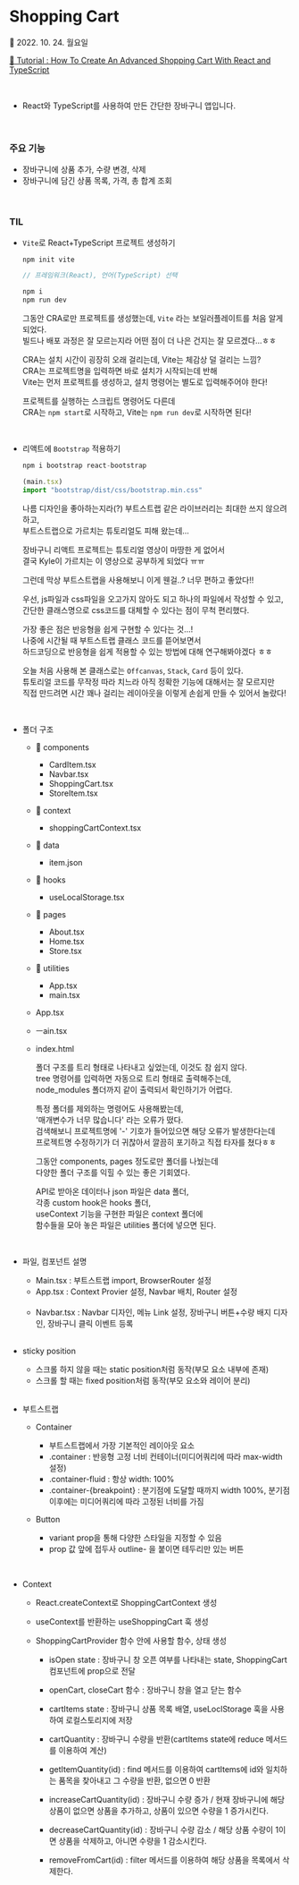 # Shopping Cart

📆 2022. 10. 24. 월요일

[📙 Tutorial : How To Create An Advanced Shopping Cart With React and TypeScript](https://youtu.be/lATafp15HWA)

<br>

- React와 TypeScript를 사용하여 만든 간단한 장바구니 앱입니다.

<br>

### 주요 기능

- 장바구니에 상품 추가, 수량 변경, 삭제
- 장바구니에 담긴 상품 목록, 가격, 총 합계 조회

<br>

### TIL

- `Vite`로 React+TypeScript 프로젝트 생성하기

  ```javascript
  npm init vite

  // 프레임워크(React), 언어(TypeScript) 선택

  npm i
  npm run dev
  ```

  그동안 CRA로만 프로젝트를 생성했는데, `Vite` 라는 보일러플레이트를 처음 알게 되었다.  
   빌드나 배포 과정은 잘 모르는지라 어떤 점이 더 나은 건지는 잘 모르겠다...ㅎㅎ

  CRA는 설치 시간이 굉장히 오래 걸리는데, Vite는 체감상 덜 걸리는 느낌?  
   CRA는 프로젝트명을 입력하면 바로 설치가 시작되는데 반해  
   Vite는 먼저 프로젝트를 생성하고, 설치 명령어는 별도로 입력해주어야 한다!

  프로젝트를 실행하는 스크립트 명령어도 다른데  
   CRA는 `npm start`로 시작하고, Vite는 `npm run dev`로 시작하면 된다!

<br>

- 리액트에 `Bootstrap` 적용하기

  ```javascript
  npm i bootstrap react-bootstrap

  (main.tsx)
  import "bootstrap/dist/css/bootstrap.min.css"
  ```

  나름 디자인을 좋아하는지라(?) 부트스트랩 같은 라이브러리는 최대한 쓰지 않으려 하고,  
  부트스트랩으로 가르치는 튜토리얼도 피해 왔는데...

  장바구니 리액트 프로젝트는 튜토리얼 영상이 마땅한 게 없어서  
  결국 Kyle이 가르치는 이 영상으로 공부하게 되었다 ㅠㅠ

  그런데 막상 부트스트랩을 사용해보니 이게 웬걸..? 너무 편하고 좋았다!!

  우선, js파일과 css파일을 오고가지 않아도 되고 하나의 파일에서 작성할 수 있고,  
  간단한 클래스명으로 css코드를 대체할 수 있다는 점이 무척 편리했다.

  가장 좋은 점은 반응형을 쉽게 구현할 수 있다는 것...!  
  나중에 시간될 때 부트스트랩 클래스 코드를 뜯어보면서  
  하드코딩으로 반응형을 쉽게 적용할 수 있는 방법에 대해 연구해봐야겠다 ㅎㅎ

  오늘 처음 사용해 본 클래스로는 `Offcanvas`, `Stack`, `Card` 등이 있다.  
  튜토리얼 코드를 무작정 따라 치느라 아직 정확한 기능에 대해서는 잘 모르지만  
  직접 만드려면 시간 꽤나 걸리는 레이아웃을 이렇게 손쉽게 만들 수 있어서 놀랐다!

<br>

- 폴더 구조

  - 📂 components
    - CardItem.tsx
    - Navbar.tsx
    - ShoppingCart.tsx
    - StoreItem.tsx
  - 📂 context
    - shoppingCartContext.tsx
  - 📂 data
    - item.json
  - 📂 hooks
    - useLocalStorage.tsx
  - 📂 pages
    - About.tsx
    - Home.tsx
    - Store.tsx
  - 📂 utilities
    - App.tsx
    - main.tsx
  - App.tsx
  - ㅡain.tsx
  - index.html

    폴더 구조를 트리 형태로 나타내고 싶었는데, 이것도 참 쉽지 않다.  
    tree 명령어를 입력하면 자동으로 트리 형태로 출력해주는데,  
    node_modules 폴더까지 같이 출력되서 확인하기가 어렵다.

    특정 폴더를 제외하는 명령어도 사용해봤는데,  
    '매개변수가 너무 많습니다' 라는 오류가 떴다.  
    검색해보니 프로젝트명에 '-' 기호가 들어있으면 해당 오류가 발생한다는데  
    프로젝트명 수정하기가 더 귀찮아서 깔끔히 포기하고 직접 타자를 쳤다ㅎㅎ

    그동안 components, pages 정도로만 폴더를 나눴는데  
    다양한 폴더 구조를 익힐 수 있는 좋은 기회였다.

    API로 받아온 데이터나 json 파일은 data 폴더,  
    각종 custom hook은 hooks 폴더,  
    useContext 기능을 구현한 파일은 context 폴더에  
    함수들을 모아 놓은 파일은 utilities 폴더에 넣으면 된다.

<br>

- 파일, 컴포넌트 설명

  - Main.tsx : 부트스트랩 import, BrowserRouter 설정
  - App.tsx : Context Provier 설정, Navbar 배치, Router 설정

  <br>

  - Navbar.tsx : Navbar 디자인, 메뉴 Link 설정, 장바구니 버튼+수량 배지 디자인, 장바구니 클릭 이벤트 등록

  <br>

- sticky position

  - 스크롤 하지 않을 때는 static position처럼 동작(부모 요소 내부에 존재)
  - 스크롤 할 때는 fixed position처럼 동작(부모 요소와 레이어 분리)

  <br>

- 부트스트랩

  - Container

    - 부트스트랩에서 가장 기본적인 레이아웃 요소
    - .container : 반응형 고정 너비 컨테이너(미디어쿼리에 따라 max-width 설정)
    - .container-fluid : 항상 width: 100%
    - .container-{breakpoint} : 분기점에 도달할 때까지 width 100%, 분기점 이후에는 미디어쿼리에 따라 고정된 너비를 가짐

  - Button
    - variant prop을 통해 다양한 스타일을 지정할 수 있음
    - prop 값 앞에 접두사 outline- 을 붙이면 테두리만 있는 버튼

<br>

- Context

  - React.createContext로 ShoppingCartContext 생성
  - useContext를 반환하는 useShoppingCart 훅 생성
  - ShoppingCartProvider 함수 안에 사용할 함수, 상태 생성

    - isOpen state : 장바구니 창 오픈 여부를 나타내는 state, ShoppingCart 컴포넌트에 prop으로 전달
    - openCart, closeCart 함수 : 장바구니 창을 열고 닫는 함수
    - cartItems state : 장바구니 상품 목록 배열, useLoclStorage 훅을 사용하여 로컬스토리지에 저장
    - cartQuantity : 장바구니 수량을 반환(cartItems state에 reduce 메서드를 이용하여 계산)

    - getItemQuantity(id) : find 메서드를 이용하여 cartItems에 id와 일치하는 품목을 찾아내고 그 수량을 반환, 없으면 0 반환
    - increaseCartQuantity(id) : 장바구니 수량 증가 / 현재 장바구니에 해당 상품이 없으면 상품을 추가하고, 상품이 있으면 수량을 1 증가시킨다.
    - decreaseCartQuantity(id) : 장바구니 수량 감소 / 해당 상품 수량이 1이면 상품을 삭제하고, 아니면 수량을 1 감소시킨다.
    - removeFromCart(id) : filter 메서드를 이용하여 해당 상품을 목록에서 삭제한다.
